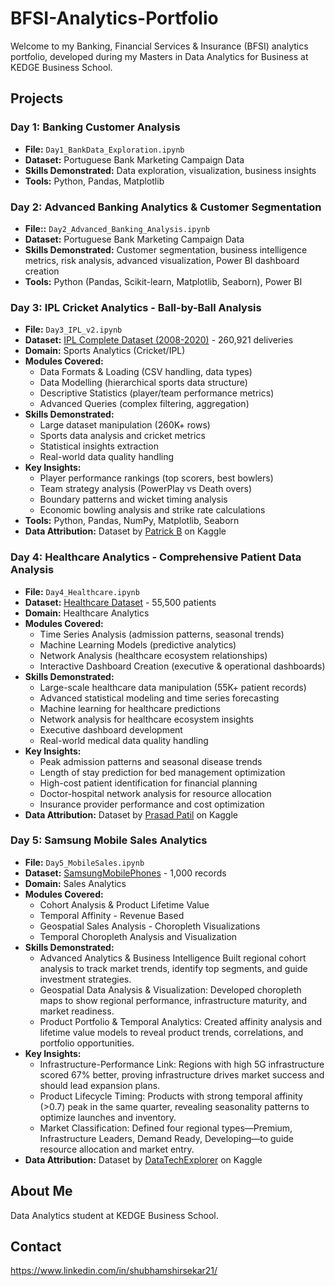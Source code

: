 # BFSI-Analytics-Portfolio

Welcome to my Banking, Financial Services & Insurance (BFSI) analytics portfolio, developed during my Masters in Data Analytics for Business at KEDGE Business School.

## Projects

### Day 1: Banking Customer Analysis
- **File:** `Day1_BankData_Exploration.ipynb`
- **Dataset:** Portuguese Bank Marketing Campaign Data
- **Skills Demonstrated:** Data exploration, visualization, business insights
- **Tools:** Python, Pandas, Matplotlib

### Day 2: Advanced Banking Analytics & Customer Segmentation
- **File::** `Day2_Advanced_Banking_Analysis.ipynb`
- **Dataset:** Portuguese Bank Marketing Campaign Data
- **Skills Demonstrated:** Customer segmentation, business intelligence metrics, risk analysis, advanced visualization, Power BI dashboard creation
- **Tools:** Python (Pandas, Scikit-learn, Matplotlib, Seaborn), Power BI

### Day 3: IPL Cricket Analytics - Ball-by-Ball Analysis
- **File:** `Day3_IPL_v2.ipynb`
- **Dataset:** [IPL Complete Dataset (2008-2020)](https://www.kaggle.com/datasets/patrickb1912/ipl-complete-dataset-20082020) - 260,921 deliveries
- **Domain:** Sports Analytics (Cricket/IPL)
- **Modules Covered:**
  - Data Formats & Loading (CSV handling, data types)
  - Data Modelling (hierarchical sports data structure)
  - Descriptive Statistics (player/team performance metrics)
  - Advanced Queries (complex filtering, aggregation)
- **Skills Demonstrated:** 
  - Large dataset manipulation (260K+ rows)
  - Sports data analysis and cricket metrics
  - Statistical insights extraction
  - Real-world data quality handling
- **Key Insights:**
  - Player performance rankings (top scorers, best bowlers)
  - Team strategy analysis (PowerPlay vs Death overs)
  - Boundary patterns and wicket timing analysis
  - Economic bowling analysis and strike rate calculations
- **Tools:** Python, Pandas, NumPy, Matplotlib, Seaborn
- **Data Attribution:** Dataset by [Patrick B](https://www.kaggle.com/patrickb1912) on Kaggle

### Day 4: Healthcare Analytics - Comprehensive Patient Data Analysis

- **File:** `Day4_Healthcare.ipynb`
- **Dataset:** [Healthcare Dataset](https://www.kaggle.com/datasets/prasad22/healthcare-dataset) - 55,500 patients
- **Domain:** Healthcare Analytics
- **Modules Covered:**
  - Time Series Analysis (admission patterns, seasonal trends)
  - Machine Learning Models (predictive analytics)
  - Network Analysis (healthcare ecosystem relationships)
  - Interactive Dashboard Creation (executive & operational dashboards)
- **Skills Demonstrated:** 
  - Large-scale healthcare data manipulation (55K+ patient records)
  - Advanced statistical modeling and time series forecasting
  - Machine learning for healthcare predictions
  - Network analysis for healthcare ecosystem insights
  - Executive dashboard development
  - Real-world medical data quality handling
- **Key Insights:**
  - Peak admission patterns and seasonal disease trends
  - Length of stay prediction for bed management optimization
  - High-cost patient identification for financial planning
  - Doctor-hospital network analysis for resource allocation
  - Insurance provider performance and cost optimization
- **Data Attribution:** Dataset by [Prasad Patil](https://www.kaggle.com/prasad22) on Kaggle

### Day 5: Samsung Mobile Sales Analytics

- **File:** `Day5_MobileSales.ipynb`
- **Dataset:** [SamsungMobilePhones](https://www.kaggle.com/datasets/datatechexplorer/samsung-mobile-sales-dataset) - 1,000 records
- **Domain:** Sales Analytics
- **Modules Covered:**
  - Cohort Analysis & Product Lifetime Value
  - Temporal Affinity - Revenue Based
  - Geospatial Sales Analysis - Choropleth Visualizations
  - Temporal Choropleth Analysis and Visualization
- **Skills Demonstrated:** 
  - Advanced Analytics & Business Intelligence Built regional cohort analysis to track market trends, identify top segments, and guide investment strategies.
  - Geospatial Data Analysis & Visualization: Developed choropleth maps to show regional performance, infrastructure maturity, and market readiness.
  - Product Portfolio & Temporal Analytics: Created affinity analysis and lifetime value models to reveal product trends, correlations, and portfolio opportunities.
- **Key Insights:**
  - Infrastructure-Performance Link: Regions with high 5G infrastructure scored 67% better, proving infrastructure drives market success and should lead expansion plans.
  - Product Lifecycle Timing: Products with strong temporal affinity (>0.7) peak in the same quarter, revealing seasonality patterns to optimize launches and inventory.
  - Market Classification: Defined four regional types—Premium, Infrastructure Leaders, Demand Ready, Developing—to guide resource allocation and market entry.
- **Data Attribution:** Dataset by [DataTechExplorer](https://www.kaggle.com/datatechexplorer) on Kaggle
 
## About Me
Data Analytics student at KEDGE Business School.

## Contact
https://www.linkedin.com/in/shubhamshirsekar21/
